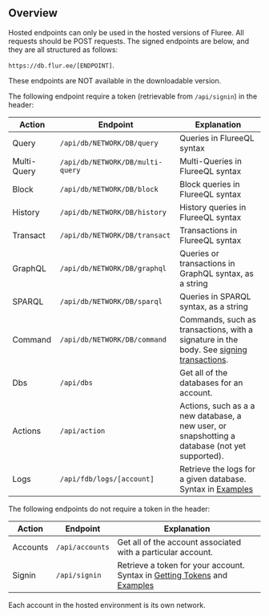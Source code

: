 ## Overview

Hosted endpoints can only be used in the hosted versions of Fluree. All requests should be POST requests. The signed endpoints are below, and they are all structured as follows:

`https://db.flur.ee/[ENDPOINT]`.

These endpoints are NOT available in the downloadable version.

The following endpoint require a token (retrievable from `/api/signin`) in the header:

Action | Endpoint | Explanation 
-- | -- | --
Query | `/api/db/NETWORK/DB/query` | Queries in FlureeQL syntax
Multi-Query | `/api/db/NETWORK/DB/multi-query` | Multi-Queries in FlureeQL syntax
Block | `/api/db/NETWORK/DB/block` | Block queries in FlureeQL syntax
History |  `/api/db/NETWORK/DB/history`| History queries in FlureeQL syntax
Transact | `/api/db/NETWORK/DB/transact` | Transactions in FlureeQL syntax
GraphQL | `/api/db/NETWORK/DB/graphql` | Queries or transactions in GraphQL syntax, as a string
SPARQL | `/api/db/NETWORK/DB/sparql` | Queries in SPARQL syntax, as a string
Command | `/api/db/NETWORK/DB/command` | Commands, such as transactions, with a signature in the body. See [signing transactions](/docs/identity/signatures#signed-transactions).
Dbs | `/api/dbs` | Get all of the databases for an account.
Actions | `/api/action` | Actions, such as a a new database, a new user, or snapshotting a database (not yet supported).
Logs | `/api/fdb/logs/[account]` | Retrieve the logs for a given database. Syntax in [Examples](/api/hosted-endpoints/hosted-examples)

The following endpoints do not require a token in the header:

Action | Endpoint | Explanation 
-- | -- | --
Accounts | `/api/accounts` | Get all of the account associated with a particular account.
Signin | `/api/signin` | Retrieve a token for your account. Syntax in [Getting Tokens](/api/hosted-endpoints/getting-tokens) and [Examples](/api/hosted-endpoints/hosted-examples)

Each account in the hosted environment is its own network.